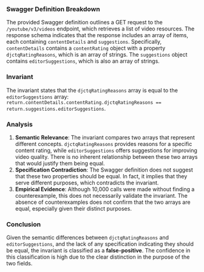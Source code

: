 ### Swagger Definition Breakdown
The provided Swagger definition outlines a GET request to the `/youtube/v3/videos` endpoint, which retrieves a list of video resources. The response schema indicates that the response includes an array of items, each containing `contentDetails` and `suggestions`. Specifically, `contentDetails` contains a `contentRating` object with a property `djctqRatingReasons`, which is an array of strings. The `suggestions` object contains `editorSuggestions`, which is also an array of strings.

### Invariant
The invariant states that the `djctqRatingReasons` array is equal to the `editorSuggestions` array: 
`return.contentDetails.contentRating.djctqRatingReasons == return.suggestions.editorSuggestions`.

### Analysis
1. **Semantic Relevance**: The invariant compares two arrays that represent different concepts. `djctqRatingReasons` provides reasons for a specific content rating, while `editorSuggestions` offers suggestions for improving video quality. There is no inherent relationship between these two arrays that would justify them being equal.
2. **Specification Contradiction**: The Swagger definition does not suggest that these two properties should be equal. In fact, it implies that they serve different purposes, which contradicts the invariant.
3. **Empirical Evidence**: Although 10,000 calls were made without finding a counterexample, this does not necessarily validate the invariant. The absence of counterexamples does not confirm that the two arrays are equal, especially given their distinct purposes.

### Conclusion
Given the semantic differences between `djctqRatingReasons` and `editorSuggestions`, and the lack of any specification indicating they should be equal, the invariant is classified as a **false-positive**. The confidence in this classification is high due to the clear distinction in the purpose of the two fields.
